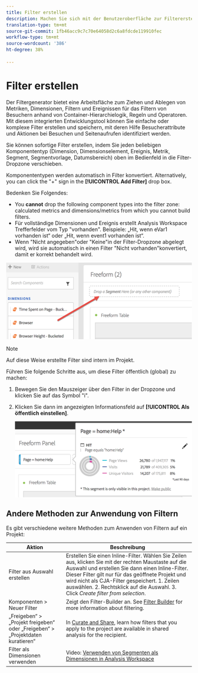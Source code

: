 ```yaml
---
title: Filter erstellen
description: Machen Sie sich mit der Benutzeroberfläche zur Filtererstellung vertraut.
translation-type: tm+mt
source-git-commit: 1fb46acc9c7c70e64058d2c6a8fdcde119910fec
workflow-type: tm+mt
source-wordcount: '386'
ht-degree: 38%

---
```



# Filter erstellen

Der Filtergenerator bietet eine Arbeitsfläche zum Ziehen und Ablegen von Metriken, Dimensionen, Filtern und Ereignissen für das Filtern von Besuchern anhand von Container-Hierarchielogik, Regeln und Operatoren. Mit diesem integrierten Entwicklungstool können Sie einfache oder komplexe Filter erstellen und speichern, mit deren Hilfe Besucherattribute und Aktionen bei Besuchen und Seitenaufrufen identifiziert werden.

Sie können sofortige Filter erstellen, indem Sie jeden beliebigen Komponententyp (Dimension, Dimensionselement, Ereignis, Metrik, Segment, Segmentvorlage, Datumsbereich) oben im Bedienfeld in die Filter-Dropzone verschieben.

Komponententypen werden automatisch in Filter konvertiert. Alternatively, you can click the &quot;+&quot; sign in the **[!UICONTROL Add Filter]** drop box.

Bedenken Sie Folgendes:

* You **cannot** drop the following component types into the filter zone: calculated metrics and dimensions/metrics from which you cannot build filters.
* Für vollständige Dimensionen und Ereignis erstellt Analysis Workspace Trefferfelder vom Typ &quot;vorhanden&quot;. Beispiele: „Hit, wenn eVar1 vorhanden ist“ oder „Hit, wenn event1 vorhanden ist“.
* Wenn &quot;Nicht angegeben&quot;oder &quot;Keine&quot;in der Filter-Dropzone abgelegt wird, wird sie automatisch in einen Filter &quot;Nicht vorhanden&quot;konvertiert, damit er korrekt behandelt wird.

![](assets/segment-dropzone.png)

>[!NOTE]
>
>Auf diese Weise erstellte Filter sind intern im Projekt.

Führen Sie folgende Schritte aus, um diese Filter öffentlich (global) zu machen:

1. Bewegen Sie den Mauszeiger über den Filter in der Dropzone und klicken Sie auf das Symbol &quot;i&quot;.
1. Klicken Sie dann im angezeigten Informationsfeld auf **[!UICONTROL Als öffentlich einstellen]**.

   ![](assets/segment-info.png)

## Andere Methoden zur Anwendung von Filtern

Es gibt verschiedene weitere Methoden zum Anwenden von Filtern auf ein Projekt:

| Aktion | Beschreibung |
|--- |--- |
| Filter aus Auswahl erstellen | Erstellen Sie einen Inline-Filter. Wählen Sie Zeilen aus, klicken Sie mit der rechten Maustaste auf die Auswahl und erstellen Sie dann einen Inline-Filter. Dieser Filter gilt nur für das geöffnete Projekt und wird nicht als CJA-Filter gespeichert. 1. Zeilen auswählen.  2. Rechtsklick auf die Auswahl.  3. Click *Create filter from selection*. |
| Komponenten > Neuer Filter | Zeigt den Filter-Builder an. See [Filter Builder](https://docs.adobe.com/content/help/de-DE/analytics/components/segmentation/segmentation-workflow/seg-build.html) for more information about filtering. |
| „Freigeben“ > „Projekt freigeben“ oder „Freigeben“ > „Projektdaten kuratieren“ | In [Curate and Share](https://docs.adobe.com/content/help/de-DE/analytics/analyze/analysis-workspace/curate-share/curate.html#concept_4A9726927E7C44AFA260E2BB2721AFC6), learn how filters that you apply to the project are available in shared analysis for the recipient. |
| Filter als Dimensionen verwenden | Video: [Verwenden von Segmenten als Dimensionen in Analysis Workspace](https://www.youtube.com/watch?v=WmSdReKTWto&amp;list=PL2tCx83mn7GuNnQdYGOtlyCu0V5mEZ8sS&amp;index=39) |
